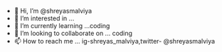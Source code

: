 - 👋 Hi, I’m @shreyasmalviya
- 👀 I’m interested in ... 
- 🌱 I’m currently learning ...coding
- 💞️ I’m looking to collaborate on ... coding 
- 📫 How to reach me ... ig-shreyas_malviya,twitter- @shreyasmalviya

<!---
shreyasmalviya/shreyasmalviya is a ✨ special ✨ repository because its `README.md` (this file) appears on your GitHub profile.
You can click the Preview link to take a look at your changes.
--->
